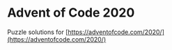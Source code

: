 # Advent of Code 2020

Puzzle solutions for [https://adventofcode.com/2020/](https://adventofcode.com/2020/)
